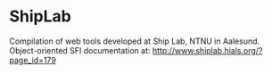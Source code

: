 # ShipLab

Compilation of web tools developed at Ship Lab, NTNU in Aalesund.  
Object-oriented SFI documentation at:
  http://www.shiplab.hials.org/?page_id=179
